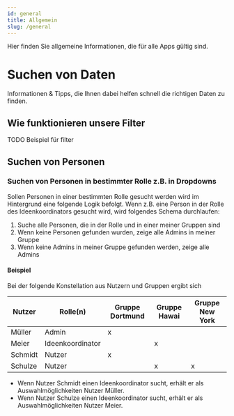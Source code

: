 ```yaml
---
id: general
title: Allgemein
slug: /general
---
```


Hier finden Sie allgemeine Informationen, die für alle Apps gültig sind.

# Suchen von Daten

Informationen & Tipps, die Ihnen dabei helfen schnell die richtigen Daten zu finden.

## Wie funktionieren unsere Filter

TODO Beispiel für filter

## Suchen von Personen

### Suchen von Personen in bestimmter Rolle z.B. in Dropdowns

Sollen Personen in einer bestimmten Rolle gesucht werden wird im Hintergrund eine folgende Logik befolgt.
Wenn z.B. eine Person in der Rolle des Ideenkoordinators gesucht wird, wird folgendes Schema durchlaufen:

1. Suche alle Personen, die in der Rolle und in einer meiner Gruppen sind
2. Wenn keine Personen gefunden wurden, zeige alle Admins in meiner Gruppe
3. Wenn keine Admins in meiner Gruppe gefunden werden, zeige alle Admins

#### Beispiel

Bei der folgende Konstellation aus Nutzern und Gruppen ergibt sich

| Nutzer  | Rolle(n)         | Gruppe Dortmund | Gruppe Hawai | Gruppe New York |
| ------- | ---------------- | --------------- | ------------ | --------------- |
| Müller  | Admin            | x               |              |                 |
| Meier   | Ideenkoordinator |                 | x            |                 |
| Schmidt | Nutzer           | x               |              |                 |
| Schulze | Nutzer           |                 | x            | x               |

- Wenn Nutzer Schmidt einen Ideenkoordinator sucht, erhält er als Auswahlmöglichkeiten Nutzer Müller.
- Wenn Nutzer Schulze einen Ideenkoordinator sucht, erhält er als Auswahlmöglichkeiten Nutzer Meier.
